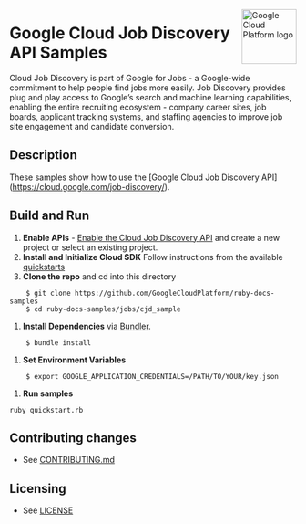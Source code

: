 <img src="https://avatars2.githubusercontent.com/u/2810941?v=3&s=96" alt="Google
Cloud Platform logo" title="Google Cloud Platform" align="right" height="96"
width="96"/>

# Google Cloud Job Discovery API Samples

Cloud Job Discovery is part of Google for Jobs - a Google-wide commitment to help
people find jobs more easily. Job Discovery provides plug and play access to 
Google’s search and machine learning capabilities, enabling the entire recruiting
ecosystem - company career sites, job boards, applicant tracking systems, and
staffing agencies to improve job site engagement and candidate conversion.


## Description

These samples show how to use the [Google Cloud Job Discovery API]
(https://cloud.google.com/job-discovery/).

## Build and Run
1.  **Enable APIs** - [Enable the Cloud Job Discovery API](https://console.cloud.google.com/flows/enableapi?apiid=jobs.googleapis.com)
    and create a new project or select an existing project.
1.  **Install and Initialize Cloud SDK**
    Follow instructions from the available [quickstarts](https://cloud.google.com/sdk/docs/quickstarts)
1.  **Clone the repo** and cd into this directory

```
    $ git clone https://github.com/GoogleCloudPlatform/ruby-docs-samples
    $ cd ruby-docs-samples/jobs/cjd_sample
```

1. **Install Dependencies** via [Bundler](https://bundler.io).

```
    $ bundle install
```

1. **Set Environment Variables**

```
    $ export GOOGLE_APPLICATION_CREDENTIALS=/PATH/TO/YOUR/key.json
```

1. **Run samples**

```
ruby quickstart.rb
```

## Contributing changes

* See [CONTRIBUTING.md](../../CONTRIBUTING.md)

## Licensing

* See [LICENSE](../../LICENSE)

